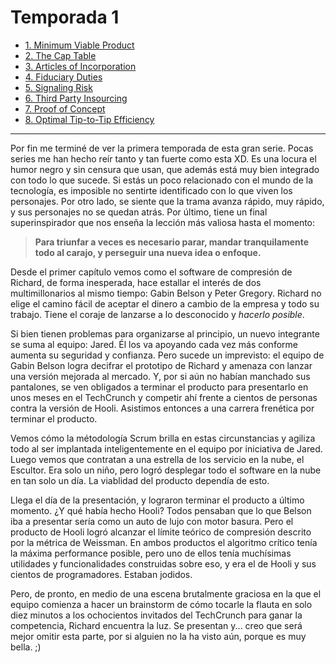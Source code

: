 # Temporada 1

- [1. Minimum Viable Product](/Silicon-Valley/Season-1/ep-1)
- [2. The Cap Table](/Silicon-Valley/Season-1/ep-2)
- [3. Articles of Incorporation](/Silicon-Valley/Season-1/ep-3)
- [4. Fiduciary Duties](/Silicon-Valley/Season-1/ep-4)
- [5. Signaling Risk](/Silicon-Valley/Season-1/ep-5)
- [6. Third Party Insourcing](/Silicon-Valley/Season-1/ep-6)
- [7. Proof of Concept](/Silicon-Valley/Season-1/ep-7)
- [8. Optimal Tip-to-Tip Efficiency](/Silicon-Valley/Season-1/ep-8)

---

Por fin me terminé de ver la primera temporada de esta gran serie. Pocas series me han hecho reír tanto y tan fuerte como esta XD. Es una locura el humor negro y sin censura que usan, que además está muy bien integrado con todo lo que sucede. Si estás un poco relacionado con el mundo de la tecnología, es imposible no sentirte identificado con lo que viven los personajes. Por otro lado, se siente que la trama avanza rápido, muy rápido, y sus personajes no se quedan atrás. Por último, tiene un final superinspirador que nos enseña la lección más valiosa hasta el momento: 

> **Para triunfar a veces es necesario parar, mandar tranquilamente todo al carajo, y perseguir una nueva idea o enfoque.**

Desde el primer capítulo vemos como el software de compresión de Richard, de forma inesperada, hace estallar el interés de dos multimillonarios al mismo tiempo: Gabin Belson y Peter Gregory. Richard no elige el camino fácil de aceptar el dinero a cambio de la empresa y todo su trabajo. Tiene el coraje de lanzarse a lo desconocido y _hacerlo posible_.

Si bien tienen problemas para organizarse al principio, un nuevo integrante se suma al equipo: Jared. Él los va apoyando cada vez más conforme aumenta su seguridad y confianza. Pero sucede un imprevisto: el equipo de Gabin Belson logra decifrar el prototipo de Richard y amenaza con lanzar una versión mejorada al mercado. Y, por si aún no habían manchado sus pantalones, se ven obligados a terminar el producto para presentarlo en unos meses en el TechCrunch y competir ahí frente a cientos de personas contra la versión de Hooli. Asistimos entonces a una carrera frenética por terminar el producto. 

Vemos cómo la métodología Scrum brilla en estas circunstancias y agiliza todo al ser implantada inteligentemente en el equipo por iniciativa de Jared. Luego vemos que contratan a una estrella de los servicio en la nube, el Escultor. Era solo un niño, pero logró desplegar todo el software en la nube en tan solo un día. La viablidad del producto dependía de esto.

Llega el día de la presentación, y lograron terminar el producto a último momento. ¿Y qué había hecho Hooli? Todos pensaban que lo que Belson iba a presentar sería como un auto de lujo con motor basura. Pero el producto de Hooli logró alcanzar el límite teórico de compresión descrito por la métrica de Weissman. En ambos productos el algoritmo crítico tenía la máxima performance posible, pero uno de ellos tenía muchísimas utilidades y funcionalidades construidas sobre eso, y era el de Hooli y sus cientos de programadores. Estaban jodidos.

Pero, de pronto, en medio de una escena brutalmente graciosa en la que el equipo comienza a hacer un brainstorm de cómo tocarle la flauta en solo diez minutos a los ochocientos invitados del TechCrunch para ganar la competencia, Richard encuentra la luz. Se presentan y... creo que será mejor omitir esta parte, por si alguien no la ha visto aún, porque es muy bella. ;)